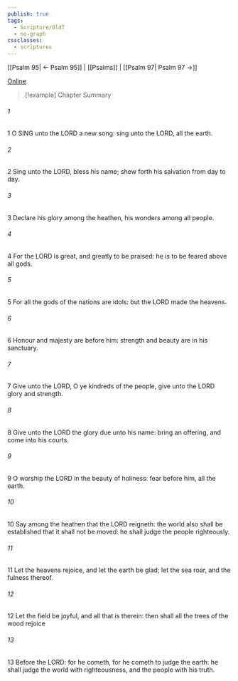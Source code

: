 ```yaml
---
publish: true
tags:
  - Scripture/OldT
  - no-graph
cssclasses:
  - scriptures
---
```

[[Psalm 95| ← Psalm 95]] | [[Psalms]] | [[Psalm 97| Psalm 97 →]]

[Online](https://churchofjesuschrist.org/study/scriptures/ot/ps/96?lang=eng)

>[!example] Chapter Summary
>
###### 1
1 O SING unto the LORD a new song: sing unto the LORD, all the earth.
###### 2
2 Sing unto the LORD, bless his name; shew forth his salvation from day to day.
###### 3
3 Declare his glory among the heathen, his wonders among all people.
###### 4
4 For the LORD is great, and greatly to be praised: he is to be feared above all gods.
###### 5
5 For all the gods of the nations are idols: but the LORD made the heavens.
###### 6
6 Honour and majesty are before him: strength and beauty are in his sanctuary.
###### 7
7 Give unto the LORD, O ye kindreds of the people, give unto the LORD glory and strength.
###### 8
8 Give unto the LORD the glory due unto his name: bring an offering, and come into his courts.
###### 9
9 O worship the LORD in the beauty of holiness: fear before him, all the earth.
###### 10
10 Say among the heathen that the LORD reigneth: the world also shall be established that it shall not be moved: he shall judge the people righteously.
###### 11
11 Let the heavens rejoice, and let the earth be glad; let the sea roar, and the fulness thereof.
###### 12
12 Let the field be joyful, and all that is therein: then shall all the trees of the wood rejoice
###### 13
13 Before the LORD: for he cometh, for he cometh to judge the earth: he shall judge the world with righteousness, and the people with his truth.



